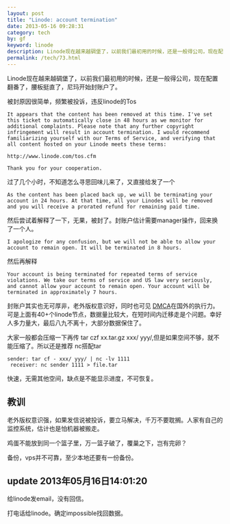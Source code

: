 ```yaml
---
layout: post
title: "Linode: account termination"
date: 2013-05-16 09:28:31
category: tech
by: gf
keyword: linode
description: Linode现在越来越碉堡了，以前我们最初用的时候，还是一般得公司，现在配置翻番了，腰板挺直了，尼玛开始封账户了。被封原因很简单，频繁被投诉，违反linode的TosItappearsthatthecon
permalink: /tech/73.html
---
```

Linode现在越来越碉堡了，以前我们最初用的时候，还是一般得公司，现在配置翻番了，腰板挺直了，尼玛开始封账户了。

被封原因很简单，频繁被投诉，违反linode的Tos

``````````
It appears that the content has been removed at this time. I've set this ticket to automatically close in 48 hours as we monitor for additional complaints. Please note that any further copyright infringement will result in account termination. I would recommend familiarizing yourself with our Terms of Service, and verifying that all content hosted on your Linode meets these terms:

http://www.linode.com/tos.cfm

Thank you for your cooperation.
``````````

过了几个小时，不知道怎么寻思回味儿来了，又直接给发了一个

``````````
As the content has been placed back up, we will be terminating your account in 24 hours. At that time, all your Linodes will be removed and you will receive a prorated refund for remaining paid time.
``````````

然后尝试着解释了一下，无果，被封了。封账户估计需要manager操作，回来换了一个人。

``````````
I apologize for any confusion, but we will not be able to allow your account to remain open. It will be terminated in 8 hours.
``````````

然后再解释

``````````
Your account is being terminated for repeated terms of service violations. We take our terms of service and US law very seriously, and cannot allow your account to remain open. Your account will be terminated in approximately 7 hours.
``````````

封账户其实也无可厚非，老外版权意识好，同时也可见 [DMCA][]在国外的执行力。可是上面有40+个linode节点，数据量比较大，在短时间内迁移走是个问题。幸好人多力量大，最后八九不离十，大部分数据保住了。

大家一般都会压缩一下再传 tar czf xx.tar.gz xxx/ yyy/,但是如果空间不够，就不能压缩了。所以还是推荐 nc搭配tar

``````````
sender: tar cf - xxx/ yyy/ | nc -lv 1111
 receiver: nc sender 1111 > file.tar
``````````

快速，无需其他空间，缺点是不能显示进度，不可恢复。

## 教训 ##

老外版权意识强，如果发信说被投诉，要立马解决，千万不要耽搁。人家有自己的监控系统，估计也是怕机器被搬走。

鸡蛋不能放到同一个篮子里，万一篮子破了，覆巢之下，岂有完卵？

备份，vps并不可靠，至少本地还要有一份备份。

## update 2013年05月16日14:01:20 ##

给linode发email，没有回信。

打电话给linode。确定impossible找回数据。


[DMCA]: http://zh.wikipedia.org/zh-cn/%E6%95%B8%E5%AD%97%E5%8D%83%E5%B9%B4%E7%89%88%E6%AC%8A%E6%B3%95